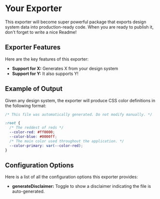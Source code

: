 # Your Exporter

This exporter will become super powerful package that exports design system data into production-ready code. When you are ready to publish it, don't forget to write a nice Readme!

## Exporter Features

Here are the key features of this exporter:

- **Support for X:** Generates X from your design system
- **Support for Y:** It also supports Y!

## Example of Output

Given any design system, the exporter will produce CSS color definitions in the following format:

```css
/* This file was automatically generated. Do not modify manually. */

:root {
  /* The reddest of reds */
  --color-red: #ff0000;
  --color-blue: #0000ff;
  /* The main color used throughout the application. */
  --color-primary: var(--color-red);
}
```

## Configuration Options

Here is a list of all the configuration options this exporter provides:

- **generateDisclaimer:** Toggle to show a disclaimer indicating the file is auto-generated.